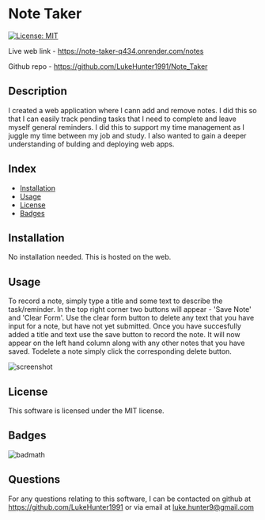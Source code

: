 # Note Taker
[![License: MIT](https://img.shields.io/badge/License-MIT-yellow.svg)](https://opensource.org/licenses/MIT)

Live web link - https://note-taker-q434.onrender.com/notes

Github repo - https://github.com/LukeHunter1991/Note_Taker

 ## Description
 I created a web application where I cann add and remove notes. I did this so that I can easily track pending tasks that I need to complete and  leave myself general reminders. I did this to support  my time management as  I  juggle my time between my job and  study. I also wanted to gain a deeper understanding of bulding and deploying web apps.


## Index
- [Installation](#installation)
- [Usage](#usage)
- [License](#license)
- [Badges](#badges)

## Installation
No installation needed. This is hosted on the web.

## Usage
To record a note, simply type a title and some text to describe the task/reminder. In the top right corner two buttons will appear - 'Save Note' and 'Clear Form'. Use the clear form button to delete any text that you have input for a note, but have not yet submitted. Once you have succesfully added a title and text use the save button to record the note. It will now appear on the left hand column along with any other notes that you have saved. Todelete a note simply click the corresponding delete button.

![screenshot](./images/Screenshot.png)
 
## License 
 This software is licensed under the MIT license.

## Badges
![badmath](https://img.shields.io/github/languages/top/lernantino/badmath)

## Questions
 For any questions relating to this software, I can be contacted on github at https://github.com/LukeHunter1991 or via email at luke.hunter9@gmail.com


